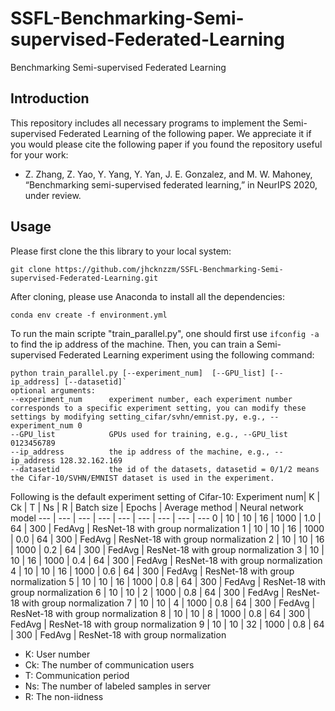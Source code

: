 # SSFL-Benchmarking-Semi-supervised-Federated-Learning
Benchmarking Semi-supervised Federated Learning
## Introduction
This repository includes all necessary programs to implement the Semi-supervised Federated Learning of the following paper. We appreciate it if you would please cite the following paper if you found the repository useful for your work:
* Z. Zhang, Z. Yao, Y. Yang, Y. Yan, J. E. Gonzalez, and M. W. Mahoney, “Benchmarking semi-supervised federated learning,” in NeurIPS 2020, under review.
## Usage
Please first clone the this library to your local system:

`git clone https://github.com/jhcknzzm/SSFL-Benchmarking-Semi-supervised-Federated-Learning.git` 

After cloning, please use Anaconda to install all the dependencies:

`conda env create -f environment.yml` 

To run the main scripte "train_parallel.py", one should first use `ifconfig -a` to find the ip address of the machine.
Then, you can train a Semi-supervised Federated Learning experiment using the following command:

```
python train_parallel.py [--experiment_num]  [--GPU_list] [--ip_address] [--datasetid]`
optional arguments:
--experiment_num      experiment number, each experiment number corresponds to a specific experiment setting, you can modify these settings by modifying setting_cifar/svhn/emnist.py, e.g., --experiment_num 0   
--GPU_list            GPUs used for training, e.g., --GPU_list 0123456789   
--ip_address          the ip address of the machine, e.g., --ip_address 128.32.162.169
--datasetid           the id of the datasets, datasetid = 0/1/2 means the Cifar-10/SVHN/EMNIST dataset is used in the experiment. 
```
Following is the default experiment setting of Cifar-10:
Experiment num|  K |  Ck |  T |  Ns | R | Batch size | Epochs | Average method | Neural network model
--- | --- | --- | --- | --- | --- | --- | --- | ---
0 |  10 | 10  | 16  | 1000  | 1.0 | 64 | 300 | FedAvg | ResNet-18 with group normalization
1 |  10 | 10  | 16  | 1000  | 0.0 | 64 | 300 | FedAvg | ResNet-18 with group normalization
2 |  10 | 10  | 16  | 1000  | 0.2 | 64 | 300 |  FedAvg | ResNet-18 with group normalization
3 |  10 | 10  | 16  | 1000  | 0.4 | 64 | 300 |  FedAvg | ResNet-18 with group normalization
4 |  10 | 10  | 16  | 1000  | 0.6 | 64 | 300 |  FedAvg | ResNet-18 with group normalization
5 |  10 | 10  | 16  | 1000  | 0.8 | 64 | 300 |  FedAvg | ResNet-18 with group normalization
6 |  10 | 10  | 2  | 1000  | 0.8 | 64 | 300 |  FedAvg | ResNet-18 with group normalization
7 |  10 | 10  | 4  | 1000  | 0.8 | 64 | 300 |  FedAvg | ResNet-18 with group normalization
8 |  10 | 10  | 8  | 1000  | 0.8 | 64 | 300 |  FedAvg | ResNet-18 with group normalization
9 |  10 | 10  | 32  | 1000  | 0.8 | 64 | 300 |  FedAvg | ResNet-18 with group normalization

* K:    User number
* Ck:   The number of communication users
* T:    Communication period
* Ns:   The number of labeled samples in server
* R:    The non-iidness
